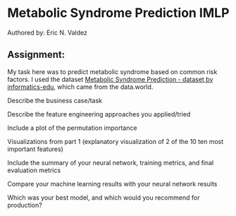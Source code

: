# Metabolic Syndrome Prediction IMLP
Authored by: Eric N. Valdez
 
## Assignment:
My task here was to predict metabolic syndrome based on common risk factors. I used the dataset [Metabolic Syndrome Prediction - dataset by informatics-edu](https://data.world/informatics-edu/metabolic-syndrome-prediction), which came from the data.world.

Describe the business case/task

Describe the feature engineering approaches you applied/tried

Include a plot of the permutation importance

Visualizations from part 1 (explanatory visualization of 2 of the 10 ten most important features)

Include the summary of your neural network, training metrics, and final evaluation metrics

Compare your machine learning results with your neural network results

Which was your best model, and which would you recommend for production?
